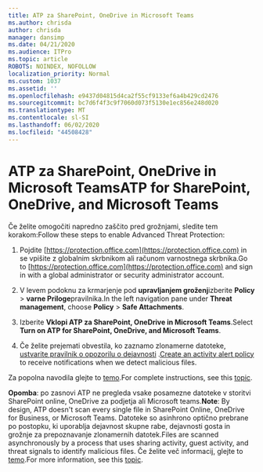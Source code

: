 ```yaml
---
title: ATP za SharePoint, OneDrive in Microsoft Teams
ms.author: chrisda
author: chrisda
manager: dansimp
ms.date: 04/21/2020
ms.audience: ITPro
ms.topic: article
ROBOTS: NOINDEX, NOFOLLOW
localization_priority: Normal
ms.custom: 1037
ms.assetid: ''
ms.openlocfilehash: e9437d04815d4ca2f55cf9133ef6a4b429cd2476
ms.sourcegitcommit: bc7d6f4f3c9f7060d073f5130e1ec856e248d020
ms.translationtype: MT
ms.contentlocale: sl-SI
ms.lasthandoff: 06/02/2020
ms.locfileid: "44508428"
---
```

# <a name="atp-for-sharepoint-onedrive-and-microsoft-teams"></a><span data-ttu-id="93a82-102">ATP za SharePoint, OneDrive in Microsoft Teams</span><span class="sxs-lookup"><span data-stu-id="93a82-102">ATP for SharePoint, OneDrive, and Microsoft Teams</span></span>

<span data-ttu-id="93a82-103">Če želite omogočiti napredno zaščito pred grožnjami, sledite tem korakom:</span><span class="sxs-lookup"><span data-stu-id="93a82-103">Follow these steps to enable Advanced Threat Protection:</span></span>

1. <span data-ttu-id="93a82-104">Pojdite [https://protection.office.com](https://protection.office.com) in se vpišite z globalnim skrbnikom ali računom varnostnega skrbnika.</span><span class="sxs-lookup"><span data-stu-id="93a82-104">Go to [https://protection.office.com](https://protection.office.com) and sign in with a global administrator or security administrator account.</span></span>

2. <span data-ttu-id="93a82-105">V levem podoknu za krmarjenje pod **upravljanjem groženj**izberite **Policy** \> **varne Priloge**pravilnika.</span><span class="sxs-lookup"><span data-stu-id="93a82-105">In the left navigation pane under **Threat management**, choose **Policy** \> **Safe Attachments**.</span></span>

3. <span data-ttu-id="93a82-106">Izberite **Vklopi ATP za SharePoint, OneDrive in Microsoft Teams**.</span><span class="sxs-lookup"><span data-stu-id="93a82-106">Select **Turn on ATP for SharePoint, OneDrive, and Microsoft Teams**.</span></span>

4. <span data-ttu-id="93a82-107">Če želite prejemati obvestila, ko zaznamo zlonamerne datoteke, [ustvarite pravilnik o opozorilu o dejavnosti](https://docs.microsoft.com/microsoft-365/compliance/create-activity-alerts) .</span><span class="sxs-lookup"><span data-stu-id="93a82-107">[Create an activity alert policy](https://docs.microsoft.com/microsoft-365/compliance/create-activity-alerts) to receive notifications when we detect malicious files.</span></span>

<span data-ttu-id="93a82-108">Za popolna navodila glejte to [temo](https://docs.microsoft.com/microsoft-365/security/office-365-security/turn-on-atp-for-spo-odb-and-teams).</span><span class="sxs-lookup"><span data-stu-id="93a82-108">For complete instructions, see this [topic](https://docs.microsoft.com/microsoft-365/security/office-365-security/turn-on-atp-for-spo-odb-and-teams).</span></span>

<span data-ttu-id="93a82-109">**Opomba**: po zasnovi ATP ne pregleda vsake posamezne datoteke v storitvi SharePoint online, OneDrive za podjetja ali Microsoft teams.</span><span class="sxs-lookup"><span data-stu-id="93a82-109">**Note**: By design, ATP doesn't scan every single file in SharePoint Online, OneDrive for Business, or Microsoft Teams.</span></span> <span data-ttu-id="93a82-110">Datoteke so asinhrono optično prebrane po postopku, ki uporablja dejavnost skupne rabe, dejavnosti gosta in grožnje za prepoznavanje zlonamernih datotek.</span><span class="sxs-lookup"><span data-stu-id="93a82-110">Files are scanned asynchronously by a process that uses sharing activity, guest activity, and threat signals to identify malicious files.</span></span> <span data-ttu-id="93a82-111">Če želite več informacij, glejte to [temo](https://docs.microsoft.com/microsoft-365/security/office-365-security/atp-for-spo-odb-and-teams).</span><span class="sxs-lookup"><span data-stu-id="93a82-111">For more information, see this [topic](https://docs.microsoft.com/microsoft-365/security/office-365-security/atp-for-spo-odb-and-teams).</span></span>
